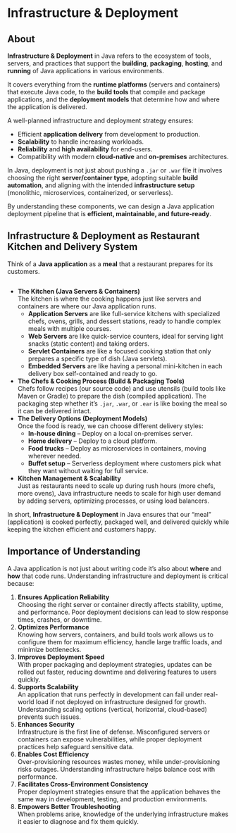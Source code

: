 # Infrastructure & Deployment

## About

**Infrastructure & Deployment** in Java refers to the ecosystem of tools, servers, and practices that support the **building**, **packaging**, **hosting**, and **running** of Java applications in various environments.

It covers everything from the **runtime platforms** (servers and containers) that execute Java code, to the **build tools** that compile and package applications, and the **deployment models** that determine how and where the application is delivered.

A well-planned infrastructure and deployment strategy ensures:

* Efficient **application delivery** from development to production.
* **Scalability** to handle increasing workloads.
* **Reliability** and **high availability** for end-users.
* Compatibility with modern **cloud-native** and **on-premises** architectures.

In Java, deployment is not just about pushing a `.jar` or `.war` file it involves choosing the right **server/container type**, adopting suitable **build automation**, and aligning with the intended **infrastructure setup** (monolithic, microservices, containerized, or serverless).

By understanding these components, we can design a Java application deployment pipeline that is **efficient, maintainable, and future-ready**.

## Infrastructure & Deployment as Restaurant Kitchen and Delivery System

Think of a **Java application** as a **meal** that a restaurant prepares for its customers.

<figure><img src="../../.gitbook/assets/infrastructure-and-deployment (1).png" alt=""><figcaption></figcaption></figure>

* **The Kitchen (Java Servers & Containers)**\
  The kitchen is where the cooking happens just like servers and containers are where our Java application runs.
  * **Application Servers** are like full-service kitchens with specialized chefs, ovens, grills, and dessert stations, ready to handle complex meals with multiple courses.
  * **Web Servers** are like quick-service counters, ideal for serving light snacks (static content) and taking orders.
  * **Servlet Containers** are like a focused cooking station that only prepares a specific type of dish (Java servlets).
  * **Embedded Servers** are like having a personal mini-kitchen in each delivery box self-contained and ready to go.
* **The Chefs & Cooking Process (Build & Packaging Tools)**\
  Chefs follow recipes (our source code) and use utensils (build tools like Maven or Gradle) to prepare the dish (compiled application). The packaging step whether it’s `.jar`, `.war`, or `.ear` is like boxing the meal so it can be delivered intact.
* **The Delivery Options (Deployment Models)**\
  Once the food is ready, we can choose different delivery styles:
  * **In-house dining** – Deploy on a local on-premises server.
  * **Home delivery** – Deploy to a cloud platform.
  * **Food trucks** – Deploy as microservices in containers, moving wherever needed.
  * **Buffet setup** – Serverless deployment where customers pick what they want without waiting for full service.
* **Kitchen Management & Scalability**\
  Just as restaurants need to scale up during rush hours (more chefs, more ovens), Java infrastructure needs to scale for high user demand by adding servers, optimizing processes, or using load balancers.

In short, **Infrastructure & Deployment** in Java ensures that our “meal” (application) is cooked perfectly, packaged well, and delivered quickly while keeping the kitchen efficient and customers happy.

## Importance of Understanding

A Java application is not just about writing code it’s also about **where** and **how** that code runs. Understanding infrastructure and deployment is critical because:

1. **Ensures Application Reliability**\
   Choosing the right server or container directly affects stability, uptime, and performance. Poor deployment decisions can lead to slow response times, crashes, or downtime.
2. **Optimizes Performance**\
   Knowing how servers, containers, and build tools work allows us to configure them for maximum efficiency, handle large traffic loads, and minimize bottlenecks.
3. **Improves Deployment Speed**\
   With proper packaging and deployment strategies, updates can be rolled out faster, reducing downtime and delivering features to users quickly.
4. **Supports Scalability**\
   An application that runs perfectly in development can fail under real-world load if not deployed on infrastructure designed for growth. Understanding scaling options (vertical, horizontal, cloud-based) prevents such issues.
5. **Enhances Security**\
   Infrastructure is the first line of defense. Misconfigured servers or containers can expose vulnerabilities, while proper deployment practices help safeguard sensitive data.
6. **Enables Cost Efficiency**\
   Over-provisioning resources wastes money, while under-provisioning risks outages. Understanding infrastructure helps balance cost with performance.
7. **Facilitates Cross-Environment Consistency**\
   Proper deployment strategies ensure that the application behaves the same way in development, testing, and production environments.
8. **Empowers Better Troubleshooting**\
   When problems arise, knowledge of the underlying infrastructure makes it easier to diagnose and fix them quickly.
